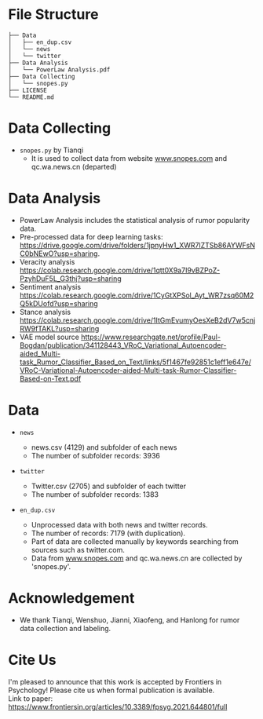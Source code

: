 # File Structure
```
├── Data
│   ├── en_dup.csv
│	└── news
│	└── twitter
├── Data Analysis
│   └── PowerLaw Analysis.pdf
├── Data Collecting
│   └── snopes.py
├── LICENSE
└── README.md
```

# Data Collecting  
- `snopes.py` by Tianqi
  - It is used to collect data from website www.snopes.com and qc.wa.news.cn (departed)

# Data Analysis  
- PowerLaw Analysis includes the statistical analysis of rumor popularity data.  
- Pre-processed data for deep learning tasks: https://drive.google.com/drive/folders/1jpnyHw1_XWR7lZTSb86AYWFsNC0bNEwO?usp=sharing. 
- Veracity analysis https://colab.research.google.com/drive/1qtt0X9a7I9vBZPoZ-PzyhDuF5L_G3thj?usp=sharing  
- Sentiment analysis https://colab.research.google.com/drive/1CyGtXPSol_Ayt_WR7zsq60M2Q5kDUofd?usp=sharing  
- Stance analysis https://colab.research.google.com/drive/1ItGmEvumyOesXeB2dV7w5cnjRW9fTAKL?usp=sharing  
- VAE model source https://www.researchgate.net/profile/Paul-Bogdan/publication/341128443_VRoC_Variational_Autoencoder-aided_Multi-task_Rumor_Classifier_Based_on_Text/links/5f1467fe92851c1eff1e647e/VRoC-Variational-Autoencoder-aided-Multi-task-Rumor-Classifier-Based-on-Text.pdf  


# Data
- `news` 
  - news.csv (4129) and subfolder of each news
  - The number of subfolder records: 3936   

- `twitter` 
  - Twitter.csv (2705) and subfolder of each twitter
  - The number of subfolder records: 1383  

- `en_dup.csv`
  - Unprocessed data with both news and twitter records.  
  - The number of records: 7179 (with duplication).   
  - Part of data are collected manually by keywords searching from sources such as twitter.com.  
  - Data from www.snopes.com and qc.wa.news.cn are collected by 'snopes.py'.  

  
  
# Acknowledgement
- We thank Tianqi, Wenshuo, Jianni, Xiaofeng, and Hanlong for rumor data collection and labeling.  

# Cite Us
I'm pleased to announce that this work is accepted by Frontiers in Psychology! Please cite us when formal publication is available.  
Link to paper: https://www.frontiersin.org/articles/10.3389/fpsyg.2021.644801/full
